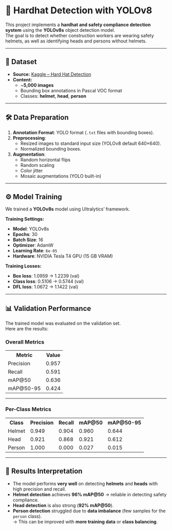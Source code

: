 # 🦺 Hardhat Detection with YOLOv8

This project implements a **hardhat and safety compliance detection system** using the **YOLOv8s** object detection model.  
The goal is to detect whether construction workers are wearing safety helmets, as well as identifying heads and persons without helmets.  

---

## 📂 Dataset

- **Source:** [Kaggle – Hard Hat Detection](https://www.kaggle.com/datasets/andrewmvd/hard-hat-detection) 
- **Content:**  
  - ~**5,000 images**  
  - Bounding box annotations in Pascal VOC format  
  - Classes: **helmet**, **head**, **person** 


---

## 🛠️ Data Preparation

1. **Annotation Format**: YOLO format (`.txt` files with bounding boxes).
2. **Preprocessing**:
   - Resized images to standard input size (YOLOv8 default 640×640).
   - Normalized bounding boxes.
3. **Augmentation**: 
   - Random horizontal flips
   - Random scaling
   - Color jitter
   - Mosaic augmentations (YOLO built-in)

---

## ⚙️ Model Training

We trained a **YOLOv8s** model using Ultralytics’ framework.

**Training Settings:**
- **Model**: YOLOv8s
- **Epochs**: 30
- **Batch Size**: 16
- **Optimizer**: AdamW
- **Learning Rate**: `6e-05`
- **Hardware**: NVIDIA Tesla T4 GPU (15 GB VRAM)

**Training Losses:**
- **Box loss**: 1.0959 → 1.2239 (val)
- **Class loss**: 0.5106 → 0.5744 (val)
- **DFL loss**: 1.0672 → 1.1422 (val)

---

## 📊 Validation Performance

The trained model was evaluated on the validation set.  
Here are the results:

### Overall Metrics

<table>
  <tr>
    <th>Metric</th>
    <th>Value</th>
  </tr>
  <tr>
    <td>Precision</td>
    <td>0.957</td>
  </tr>
  <tr>
    <td>Recall</td>
    <td>0.591</td>
  </tr>
  <tr>
    <td>mAP@50</td>
    <td>0.636</td>
  </tr>
  <tr>
    <td>mAP@50-95</td>
    <td>0.424</td>
  </tr>
</table>

---

### Per-Class Metrics

<table>
  <tr>
    <th>Class</th>
    <th>Precision</th>
    <th>Recall</th>
    <th>mAP@50</th>
    <th>mAP@50-95</th>
  </tr>
  <tr>
    <td>Helmet</td>
    <td>0.949</td>
    <td>0.904</td>
    <td>0.960</td>
    <td>0.644</td>
  </tr>
  <tr>
    <td>Head</td>
    <td>0.921</td>
    <td>0.868</td>
    <td>0.921</td>
    <td>0.612</td>
  </tr>
  <tr>
    <td>Person</td>
    <td>1.000</td>
    <td>0.000</td>
    <td>0.027</td>
    <td>0.015</td>
  </tr>
</table>

---

## 🚀 Results Interpretation

- The model performs **very well** on detecting **helmets** and **heads** with high precision and recall.
- **Helmet detection** achieves **96% mAP@50** → reliable in detecting safety compliance.
- **Head detection** is also strong (**92% mAP@50**).
- **Person detection** struggled due to **data imbalance** (few samples for the `person` class).  
  → This can be improved with **more training data** or **class balancing**.

